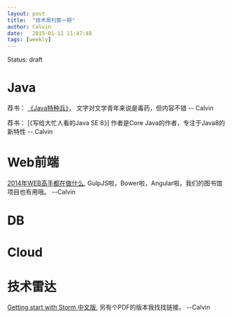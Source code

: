 ```yaml
---
layout: post
title:  "技术周刊第一期"
author: Calvin
date:   2015-01-11 11:47:48
tags: [weekly]
---
```


Status: draft

# Java

荐书： [《Java特种兵》](http://book.douban.com/subject/25959139/)， 文字对文学青年来说是毒药，但内容不错 -- Calvin

荐书： [《写给大忙人看的Java SE 8》]  作者是Core Java的作者，专注于Java8的新特性 -- Calvin

# Web前端

[2014年WEB高手都在做什么](http://yafeilee.me/blogs/54995f3a6c69342f6d100000), GulpJS啦，Bower啦，Angular啦，我们的图书馆项目也有用哦。  --Calvin


# DB

# Cloud

# 技术雷达

[Getting start with Storm 中文版](http://ifeve.com/getting-started-with-stom-index/), 另有个PDF的版本我找找链接。 --Calvin